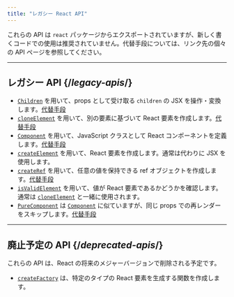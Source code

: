```yaml
---
title: "レガシー React API"
---
```


<Intro>

これらの API は `react` パッケージからエクスポートされていますが、新しく書くコードでの使用は推奨されていません。代替手段については、リンク先の個々の API ページを参照してください。

</Intro>

---

## レガシー API {/*legacy-apis*/}

* [`Children`](/reference/react/Children) を用いて、props として受け取る `children` の JSX を操作・変換します。[代替手段](/reference/react/Children#alternatives)
* [`cloneElement`](/reference/react/cloneElement) を用いて、別の要素に基づいて React 要素を作成します。[代替手段](/reference/react/cloneElement#alternatives)
* [`Component`](/reference/react/Component) を用いて、JavaScript クラスとして React コンポーネントを定義します。[代替手段](/reference/react/Component#alternatives)
* [`createElement`](/reference/react/createElement) を用いて、React 要素を作成します。通常は代わりに JSX を使用します。
* [`createRef`](/reference/react/createRef) を用いて、任意の値を保持できる ref オブジェクトを作成します。[代替手段](/reference/react/createRef#alternatives)
* [`isValidElement`](/reference/react/isValidElement) を用いて、値が React 要素であるかどうかを確認します。通常は [`cloneElement`](/reference/react/cloneElement) と一緒に使用されます。
* [`PureComponent`](/reference/react/PureComponent) は [`Component`](/reference/react/Component) に似ていますが、同じ props での再レンダーをスキップします。[代替手段](/reference/react/PureComponent#alternatives)


---

## 廃止予定の API {/*deprecated-apis*/}

<Deprecated>

これらの API は、React の将来のメジャーバージョンで削除される予定です。

</Deprecated>

* [`createFactory`](/reference/react/createFactory) は、特定のタイプの React 要素を生成する関数を作成します。
